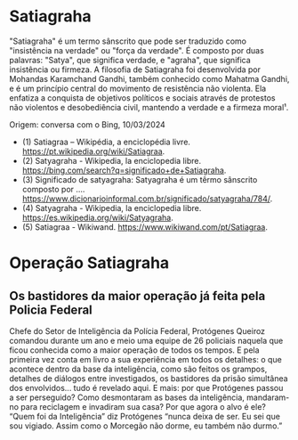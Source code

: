 # Satiagraha

"Satiagraha" é um termo sânscrito que pode ser traduzido como "insistência na verdade" ou "força da verdade". É composto por duas palavras: "Satya", que significa verdade, e "agraha", que significa insistência ou firmeza. A filosofia de Satiagraha foi desenvolvida por Mohandas Karamchand Gandhi, também conhecido como Mahatma Gandhi, e é um princípio central do movimento de resistência não violenta. Ela enfatiza a conquista de objetivos políticos e sociais através de protestos não violentos e desobediência civil, mantendo a verdade e a firmeza moral¹.

Origem: conversa com o Bing, 10/03/2024
  - (1) Satiagraa – Wikipédia, a enciclopédia livre. https://pt.wikipedia.org/wiki/Satiagraa.
  - (2) Satyagraha - Wikipedia, la enciclopedia libre. https://bing.com/search?q=significado+de+Satiagraha.
  - (3) Significado de satyagraha: Satyagraha é um têrmo sânscrito composto por .... https://www.dicionarioinformal.com.br/significado/satyagraha/784/.
  - (4) Satyagraha - Wikipedia, la enciclopedia libre. https://es.wikipedia.org/wiki/Satyagraha.
  - (5) Satiagraa - Wikiwand. https://www.wikiwand.com/pt/Satiagraa.

# Operação Satiagraha

## Os bastidores da maior operação já feita pela Policia Federal

Chefe do Setor de Inteligência da Polícia Federal, Protógenes Queiroz comandou durante um ano e meio uma equipe de 26 policiais naquela que ficou conhecida como a maior operação de todos os tempos. E pela primeira vez conta em livro a sua experiência em todos os detalhes: o que acontece dentro da base da inteligência, como são feitos os grampos, detalhes de diálogos entre investigados, os bastidores da prisão simultânea dos envolvidos... tudo é revelado aqui.  E mais: por que Protógenes passou a ser perseguido? Como desmontaram as bases da inteligência, mandaram-no para reciclagem e invadiram sua casa? Por que agora o alvo é ele? “Quem foi da Inteligência” diz Protógenes “nunca deixa de ser. Eu sei que sou vigiado. Assim como o Morcegão não dorme, eu também não durmo.”  

